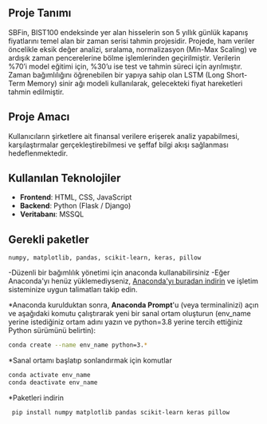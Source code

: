 ## Proje Tanımı

SBFin, BIST100 endeksinde yer alan hisselerin son 5 yıllık günlük kapanış fiyatlarını temel alan bir zaman serisi tahmin projesidir. Projede, ham veriler öncelikle eksik değer analizi, sıralama, normalizasyon (Min-Max Scaling) ve ardışık zaman pencerelerine bölme işlemlerinden geçirilmiştir. Verilerin %70’i model eğitimi için, %30’u ise test ve tahmin süreci için ayrılmıştır. Zaman bağımlılığını öğrenebilen bir yapıya sahip olan LSTM (Long Short-Term Memory) sinir ağı modeli kullanılarak, gelecekteki fiyat hareketleri tahmin edilmiştir.

## Proje Amacı

Kullanıcıların şirketlere ait finansal verilere erişerek analiz yapabilmesi, karşılaştırmalar gerçekleştirebilmesi ve şeffaf bilgi akışı sağlanması hedeflenmektedir.

## Kullanılan Teknolojiler

- **Frontend**: HTML, CSS, JavaScript  
- **Backend**: Python (Flask / Django)  
- **Veritabanı**: MSSQL

## Gerekli paketler
  
`numpy, matplotlib, pandas, scikit-learn, keras, pillow`

-Düzenli bir bağımlılık yönetimi için anaconda kullanabilirsiniz
-Eğer Anaconda'yı henüz yüklemediyseniz, [Anaconda'yı buradan indirin](https://www.anaconda.com/products/individual) ve işletim sisteminize uygun talimatları takip edin.

*Anaconda kurulduktan sonra, **Anaconda Prompt**'u (veya terminalinizi) açın ve aşağıdaki komutu çalıştırarak yeni bir sanal ortam oluşturun (env_name yerine istediğiniz ortam adını yazın ve python=3.8 yerine tercih ettiğiniz Python sürümünü belirtin):
  ```bash
  conda create --name env_name python=3.*
  ```
*Sanal ortamı başlatıp sonlandırmak için komutlar
  ```bash
  conda activate env_name
  conda deactivate env_name
  ```
*Paketleri indirin
 ```bash
  pip install numpy matplotlib pandas scikit-learn keras pillow
  ```
